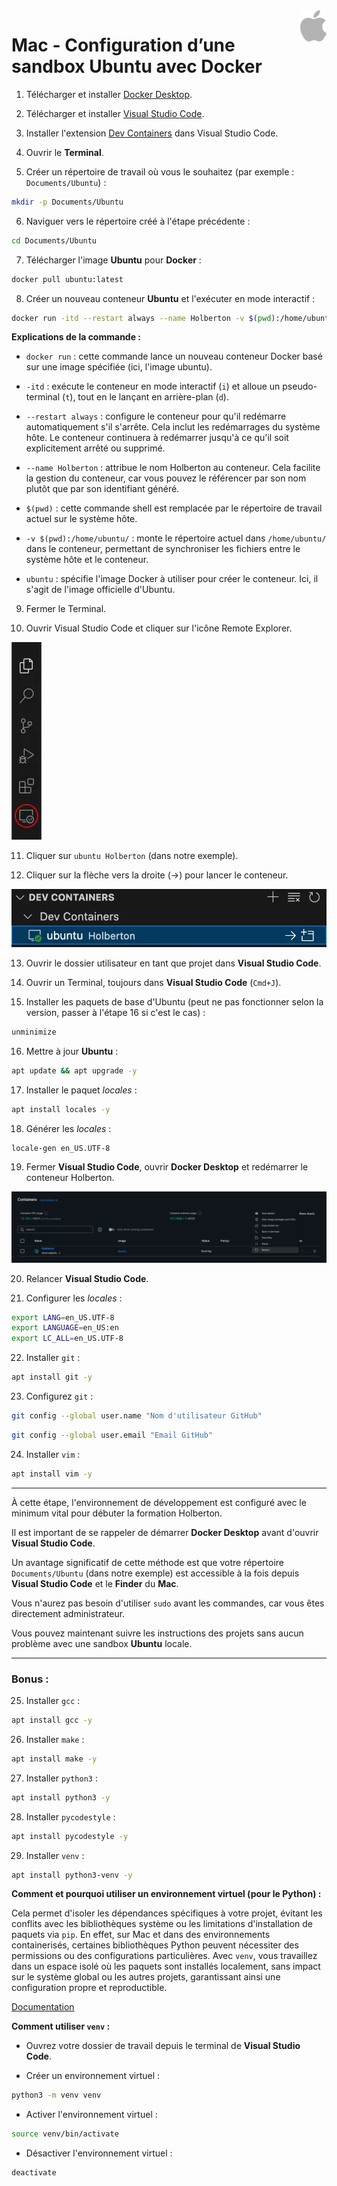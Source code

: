 <img  height="50px" align="right" src="https://raw.githubusercontent.com/fchavonet/fchavonet/refs/heads/main/resources/images/logo-apple.png" alt="Apple logo">

# Mac - Configuration d’une sandbox Ubuntu avec Docker

1. Télécharger et installer [Docker Desktop](https://www.docker.com/products/docker-desktop/).

2. Télécharger et installer [Visual Studio Code](https://code.visualstudio.com/download).

3. Installer l'extension [Dev Containers](https://marketplace.visualstudio.com/items?itemName=ms-vscode-remote.remote-containers) dans Visual Studio Code.

4. Ouvrir le **Terminal**.

5. Créer un répertoire de travail où vous le souhaitez (par exemple : `Documents/Ubuntu`) :

```bash
mkdir -p Documents/Ubuntu
```

6. Naviguer vers le répertoire créé à l'étape précédente :

```bash
cd Documents/Ubuntu
```

7. Télécharger l'image **Ubuntu** pour **Docker** :

```bash
docker pull ubuntu:latest
```

8. Créer un nouveau conteneur **Ubuntu** et l'exécuter en mode interactif :

```bash
docker run -itd --restart always --name Holberton -v $(pwd):/home/ubuntu/ ubuntu
```

**Explications de la commande :**

- `docker run` : cette commande lance un nouveau conteneur Docker basé sur une image spécifiée (ici, l'image ubuntu).

- `-itd` : exécute le conteneur en mode interactif (`i`) et alloue un pseudo-terminal (`t`), tout en le lançant en arrière-plan (`d`).

- `--restart always` : configure le conteneur pour qu'il redémarre automatiquement s'il s'arrête. Cela inclut les redémarrages du système hôte. Le conteneur continuera à redémarrer jusqu'à ce qu'il soit explicitement arrêté ou supprimé.

- `--name Holberton` : attribue le nom Holberton au conteneur. Cela facilite la gestion du conteneur, car vous pouvez le référencer par son nom plutôt que par son identifiant généré.

- `$(pwd)` : cette commande shell est remplacée par le répertoire de travail actuel sur le système hôte.

- `-v $(pwd):/home/ubuntu/` : monte le répertoire actuel dans `/home/ubuntu/` dans le conteneur, permettant de synchroniser les fichiers entre le système hôte et le conteneur.

- `ubuntu` : spécifie l'image Docker à utiliser pour créer le conteneur. Ici, il s'agit de l'image officielle d'Ubuntu.

9. Fermer le Terminal.

10. Ouvrir Visual Studio Code et cliquer sur l'icône Remote Explorer.

<p align="left">
    <img src="./assets/images/screenshot-remote_explorer.webp" alt="Remote Explorer screenshot">
</p>

11. Cliquer sur `ubuntu Holberton` (dans notre exemple).

12. Cliquer sur la flèche vers la droite (->) pour lancer le conteneur.

<p align="left">
    <img src="./assets/images/screenshot-dev_containers.webp" alt="Dev Containers screenshot">
</p>

13. Ouvrir le dossier utilisateur en tant que projet dans **Visual Studio Code**.

14. Ouvrir un Terminal, toujours dans **Visual Studio Code** (`Cmd+J`).

15. Installer les paquets de base d'Ubuntu (peut ne pas fonctionner selon la version, passer à l'étape 16 si c'est le cas) :

```bash
unminimize
```

16. Mettre à jour **Ubuntu** :

```bash
apt update && apt upgrade -y
```

17. Installer le paquet *locales* :

```bash
apt install locales -y
```

18. Générer les *locales* :

```bash
locale-gen en_US.UTF-8
```

19. Fermer **Visual Studio Code**, ouvrir **Docker Desktop** et redémarrer le conteneur Holberton.

<p align="left">
    <img src="./assets/images/screenshot-docker_desktop.webp" alt="Docker Desktop screenshot">
</p>

20. Relancer **Visual Studio Code**.

21. Configurer les *locales* :

```bash
export LANG=en_US.UTF-8
export LANGUAGE=en_US:en
export LC_ALL=en_US.UTF-8
```

22. Installer `git` :

```bash
apt install git -y
```

23. Configurez `git` :

```bash
git config --global user.name "Nom d'utilisateur GitHub"
```

```bash
git config --global user.email "Email GitHub"
```

24. Installer `vim` :

```bash
apt install vim -y
```

---

À cette étape, l'environnement de développement est configuré avec le minimum vital pour débuter la formation Holberton.

Il est important de se rappeler de démarrer **Docker Desktop** avant d'ouvrir **Visual Studio Code**.

Un avantage significatif de cette méthode est que votre répertoire `Documents/Ubuntu` (dans notre exemple) est accessible à la fois depuis **Visual Studio Code** et le **Finder** du **Mac**.

Vous n'aurez pas besoin d'utiliser `sudo` avant les commandes, car vous êtes directement administrateur.

Vous pouvez maintenant suivre les instructions des projets sans aucun problème avec une sandbox **Ubuntu** locale.

---

### Bonus :

25. Installer `gcc` :

```bash
apt install gcc -y
```

26. Installer `make` :

```bash
apt install make -y
```

27. Installer `python3` :

```bash
apt install python3 -y
```

28. Installer `pycodestyle` :

```bash
apt install pycodestyle -y
```

29. Installer `venv` :

```bash
apt install python3-venv -y
```

**Comment et pourquoi utiliser un environnement virtuel (pour le Python) :**

Cela permet d'isoler les dépendances spécifiques à votre projet, évitant les conflits avec les bibliothèques système ou les limitations d'installation de paquets via `pip`. En effet, sur Mac et dans des environnements containerisés, certaines bibliothèques Python peuvent nécessiter des permissions ou des configurations particulières. Avec `venv`, vous travaillez dans un espace isolé où les paquets sont installés localement, sans impact sur le système global ou les autres projets, garantissant ainsi une configuration propre et reproductible.

[Documentation](https://docs.python.org/fr/3.13/library/venv.html)

**Comment utiliser `venv` :**

- Ouvrez votre dossier de travail depuis le terminal de **Visual Studio Code**.

- Créer un environnement virtuel :

```bash
python3 -m venv venv
```

- Activer l'environnement virtuel :

```bash
source venv/bin/activate
```

- Désactiver l'environnement virtuel :

```bash
deactivate
```